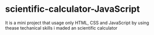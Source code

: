 # scientific-calculator-JavaScript
It is a mini project that usage only HTML, CSS and JavaScript by using thease techanical skills i maded an scientific calculator
